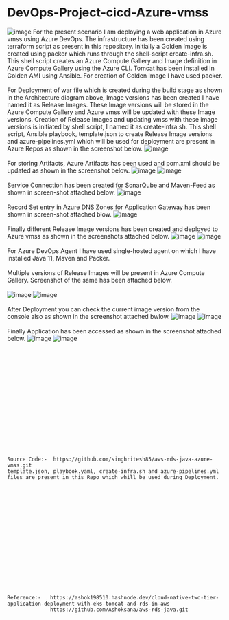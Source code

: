 # DevOps-Project-cicd-Azure-vmss
![image](https://github.com/singhritesh85/DevOps-Project-cicd-Azure-vmss/assets/56765895/a14ca39f-94d4-4e58-acf6-c20e3f1d5fad)
For the present scenario I am deploying a web application in Azure vmss using Azure DevOps. The infrastructure has been created using terraform script as present in this repository. Initially a Golden Image is created using packer which runs through the shell-script create-infra.sh. This shell script creates an Azure Compute Gallery and Image definition in Azure Compute Gallery using the Azure CLI. Tomcat has been installed in Golden AMI using Ansible. For creation of Golden Image I have used packer. 
<br><br/>
For Deployment of war file which is created during the build stage as shown in the Architecture diagram above, Image versions has been created I have named it as Release Images. These Image versions will be stored in the Azure Compute Gallery and Azure vmss will be updated with these Image versions. Creation of Release Images and updating vmss with these image versions is initiated by shell script, I named it as create-infra.sh. This shell script, Ansible playbook, template.json to create Release Image versions and azure-pipelines.yml which will be used for deployment are present in Azure Repos as shown in the screenshot below.
![image](https://github.com/singhritesh85/DevOps-Project-cicd-Azure-vmss/assets/56765895/a31c61ba-fe5c-4931-8073-0ac594f6a2b9)
<br><br/>
For storing Artifacts, Azure Artifacts has been used and pom.xml should be updated as shown in the screenshot below.
![image](https://github.com/singhritesh85/DevOps-Project-cicd-Azure-vmss/assets/56765895/f95bcc7c-ab4d-4664-8f0b-ef94bcf23953)
![image](https://github.com/singhritesh85/DevOps-Project-cicd-Azure-vmss/assets/56765895/3fce46ed-9a6a-4ed6-9325-8edc62c90e85)
<br><br/>
Service Connection has been created for SonarQube and Maven-Feed as shown in screen-shot attached below.
![image](https://github.com/singhritesh85/DevOps-Project-cicd-Azure-vmss/assets/56765895/0e105a4e-fd54-468a-bf01-2b3c8ea04695)
<br><br/>
Record Set entry in Azure DNS Zones for Application Gateway has been shown in screen-shot attached blow.
![image](https://github.com/singhritesh85/DevOps-Project-cicd-Azure-vmss/assets/56765895/97140bff-0996-4a82-8d7a-141f92582159)
<br><br/>
Finally different Release Image versions has been created and deployed to Azure vmss as shown in the screenshots attached below.
![image](https://github.com/singhritesh85/DevOps-Project-cicd-Azure-vmss/assets/56765895/79943a04-6d1f-4469-83ac-b690173b100f)
![image](https://github.com/singhritesh85/DevOps-Project-cicd-Azure-vmss/assets/56765895/acb0d166-e95b-46cb-af34-cc8a518403e7)
<br><br/>
For Azure DevOps Agent I have used single-hosted agent on which I have installed Java 11, Maven and Packer.
<br><br/>
Multiple versions of Release Images will be present in Azure Compute Gallery. Screenshot of the same has been attached below.
<br><br/>
![image](https://github.com/singhritesh85/DevOps-Project-cicd-Azure-vmss/assets/56765895/995a5098-9694-41b3-8ad9-9a86fdda090c)
![image](https://github.com/singhritesh85/DevOps-Project-cicd-Azure-vmss/assets/56765895/02651681-4689-4600-8f05-04b4a4bc8376)
<br><br/>
After Deployment you can check the current image version from the console also as shown in the screenshot attached bwlow.
![image](https://github.com/singhritesh85/DevOps-Project-cicd-Azure-vmss/assets/56765895/148977ff-7a5c-4bfb-a96f-a3ff6e6b9b21)
![image](https://github.com/singhritesh85/DevOps-Project-cicd-Azure-vmss/assets/56765895/3e6f026e-6e76-4c4f-95a6-0d9fdf5ae5fb)
<br><br/>
Finally Application has been accessed as shown in the screenshot attached below.
![image](https://github.com/singhritesh85/DevOps-Project-cicd-Azure-vmss/assets/56765895/899da9c4-8e79-4096-abd2-16be9cbb97c4)
![image](https://github.com/singhritesh85/DevOps-Project-cicd-Azure-vmss/assets/56765895/62ba85ab-41ec-4378-ab5b-4e636ec652af)

<br><br/>
<br><br/>
<br><br/>
<br><br/>
<br><br/>
<br><br/>
<br><br/>
```
Source Code:-  https://github.com/singhritesh85/aws-rds-java-azure-vmss.git
template.json, playbook.yaml, create-infra.sh and azure-pipelines.yml files are present in this Repo which whill be used during Deployment.
```
<br><br/>
<br><br/>
<br><br/>
<br><br/>
<br><br/>
<br><br/>
<br><br/>
```
Reference:-   https://ashok198510.hashnode.dev/cloud-native-two-tier-application-deployment-with-eks-tomcat-and-rds-in-aws
              https://github.com/Ashoksana/aws-rds-java.git
```
